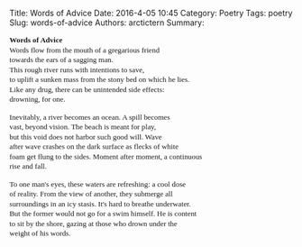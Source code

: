 Title: Words of Advice
Date: 2016-4-05 10:45
Category: Poetry
Tags: poetry
Slug: words-of-advice
Authors: arctictern
Summary: 

<p style="line-height: 125%">
<span style="font-family:Georgia; font-size: 95%">
<strong>Words of Advice</strong>  </br>
Words flow from the mouth of a gregarious friend  </br>
towards the ears of a sagging man.  </br>
This rough river runs with intentions to save,  </br>
to uplift a sunken mass from the stony bed on which he lies.  </br>
Like any drug, there can be unintended side effects:  </br>
drowning, for one.  </br>
</span>
</p>
  
<p style="line-height: 125%">
<span style="font-family:Georgia; font-size: 95%">
Inevitably, a river becomes an ocean. A spill becomes  </br>
vast, beyond vision. The beach is meant for play,  </br>
but this void does not harbor such good will. Wave  </br>
after wave crashes on the dark surface as flecks of white  </br>
foam get flung to the sides. Moment after moment, a continuous  </br>
rise and fall.  </br>
</span>
</p>
  
<p style="line-height: 125%">
<span style="font-family:Georgia; font-size: 95%">
To one man's eyes, these waters are refreshing: a cool dose  </br>
of reality. From the view of another, they submerge all  </br>
surroundings in an icy stasis. It's hard to breathe underwater.  </br>
But the former would not go for a swim himself. He is content  </br>
to sit by the shore, gazing at those who drown under the  </br>
weight of his words.  </br>
</span>
</p>
